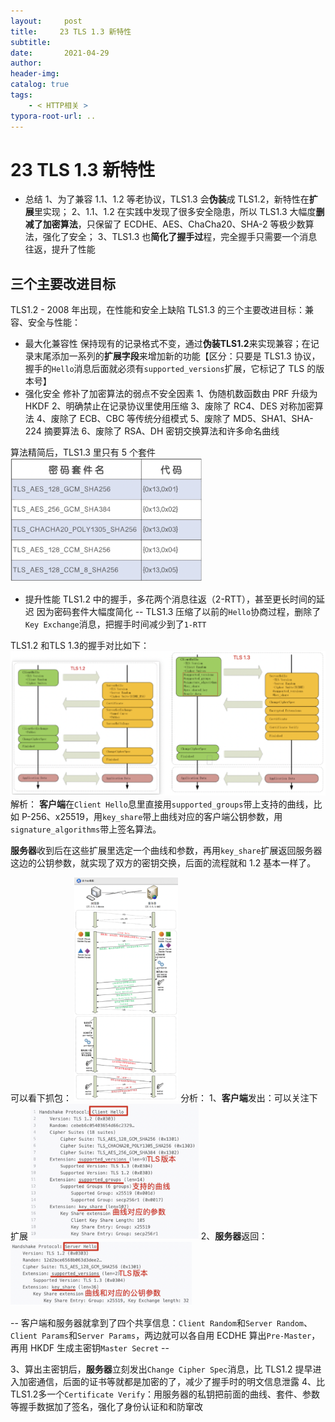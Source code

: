 ```yaml
---
layout:     post
title:     23 TLS 1.3 新特性
subtitle:  
date:       2021-04-29
author:     
header-img: 
catalog: true
tags:
    - < HTTP相关 >
typora-root-url: ..
---
```



# 23 TLS 1.3 新特性

-   总结
1、为了兼容 1.1、1.2 等老协议，TLS1.3 会**伪装**成 TLS1.2，新特性在**扩展**里实现；
2、1.1、1.2 在实践中发现了很多安全隐患，所以 TLS1.3 大幅度**删减了加密算法**，只保留了 ECDHE、AES、ChaCha20、SHA-2 等极少数算法，强化了安全；
3、TLS1.3 也**简化了握手过**程，完全握手只需要一个消息往返，提升了性能

## 三个主要改进目标
TLS1.2 - 2008 年出现，在性能和安全上缺陷
TLS1.3 的三个主要改进目标：兼容、安全与性能：

-   最大化兼容性
保持现有的记录格式不变，通过**伪装TLS1.2**来实现兼容；在记录末尾添加一系列的**扩展字段**来增加新的功能【区分：只要是 TLS1.3 协议，握手的`Hello`消息后面就必须有`supported_versions`扩展，它标记了 TLS 的版本号】
-   强化安全
修补了加密算法的弱点不安全因素
1、伪随机数函数由 PRF 升级为 HKDF
2、明确禁止在记录协议里使用压缩
3、废除了 RC4、DES 对称加密算法
4、废除了 ECB、CBC 等传统分组模式
5、废除了 MD5、SHA1、SHA-224 摘要算法
6、废除了 RSA、DH 密钥交换算法和许多命名曲线

算法精简后，TLS1.3 里只有 5 个套件
<img src="/../img/assets_2019/image-20210429135029349.png" alt="image-20210429135029349" style="zoom:30%;" />

-   提升性能
TLS1.2 中的握手，多花两个消息往返（2-RTT），甚至更长时间的延迟
因为密码套件大幅度简化 -- TLS1.3 压缩了以前的`Hello`协商过程，删除了`Key Exchange`消息，把握手时间减少到了`1-RTT`

TLS1.2 和TLS 1.3的握手对比如下：
<img src="/../img/assets_2019/image-20210429135128493.png" alt="image-20210429135128493" style="zoom:50%;" />
解析：
**客户端**在`Client Hello`息里直接用`supported_groups`带上支持的曲线，比如 P-256、x25519，用`key_share`带上曲线对应的客户端公钥参数，用`signature_algorithms`带上签名算法。

**服务器**收到后在这些扩展里选定一个曲线和参数，再用`key_share`扩展返回服务器这边的公钥参数，就实现了双方的密钥交换，后面的流程就和 1.2 基本一样了。

可以看下抓包：
<img src="/../img/assets_2019/image-20210429135229579.png" alt="image-20210429135229579" style="zoom:35%;" />
分析：
1、**客户端**发出：可以关注下扩展
<img src="/../img/assets_2019/image-20210429135301185.png" alt="image-20210429135301185" style="zoom:30%;" />
2、**服务器**返回：
<img src="/../img/assets_2019/image-20210429135327930.png" alt="image-20210429135327930" style="zoom:30%;" />

-- 客户端和服务器就拿到了四个共享信息：`Client Random`和`Server Random`、`Client Params`和`Server Params`，两边就可以各自用 ECDHE 算出`Pre-Master`，再用 HKDF 生成主密钥`Master Secret` --

3、算出主密钥后，**服务器**立刻发出`Change Cipher Spec`消息，比 TLS1.2 提早进入加密通信，后面的证书等就都是加密的了，减少了握手时的明文信息泄露
4、比TLS1.2多一个`Certificate Verify`：用服务器的私钥把前面的曲线、套件、参数等握手数据加了签名，强化了身份认证和和防窜改


